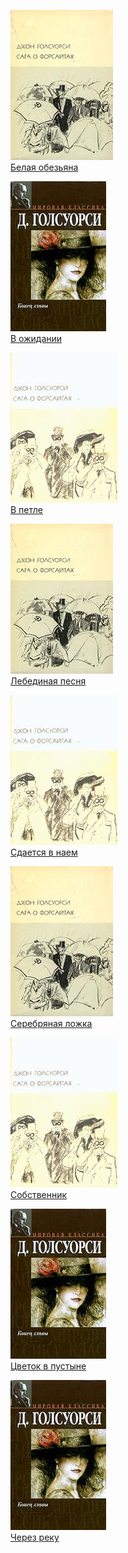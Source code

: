 ![](Белая%20обезьяна.jpg)  
[Белая обезьяна](Белая%20обезьяна.txt)

![](В%20ожидании.jpg)  
[В ожидании](В%20ожидании.txt)

![](В%20петле.jpg)  
[В петле](В%20петле.txt)

![](Лебединая%20песня.jpg)  
[Лебединая песня](Лебединая%20песня.txt)

![](Сдается%20в%20наем.jpg)  
[Сдается в наем](Сдается%20в%20наем.txt)

![](Серебряная%20ложка.jpg)  
[Серебряная ложка](Серебряная%20ложка.txt)

![](Собственник.jpg)  
[Собственник](Собственник.txt)

![](Цветок%20в%20пустыне.jpg)  
[Цветок в пустыне](Цветок%20в%20пустыне.txt)

![](Через%20реку.jpg)  
[Через реку](Через%20реку.txt)
